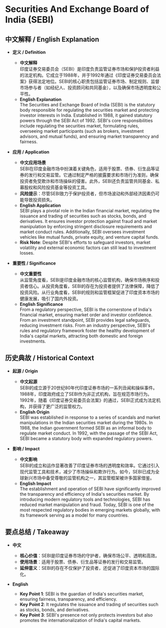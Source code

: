 # Securities And Exchange Board of India (SEBI)

## 中文解释 / English Explanation

* **定义 / Definition**  
  - **中文解释**  
    印度证券交易委员会（SEBI）是印度负责监管证券市场和保护投资者利益的法定机构。它成立于1988年，并于1992年通过《印度证券交易委员会法案》获得法定地位。SEBI的核心职责包括监管证券市场、制定规则、监督市场参与者（如经纪人、投资顾问和共同基金），以及确保市场透明度和公平性。  
  - **English Explanation**  
    The Securities and Exchange Board of India (SEBI) is the statutory body responsible for regulating the securities market and protecting investor interests in India. Established in 1988, it gained statutory powers through the SEBI Act of 1992. SEBI's core responsibilities include regulating the securities market, formulating rules, overseeing market participants (such as brokers, investment advisors, and mutual funds), and ensuring market transparency and fairness.

* **应用 / Application**  
  - **中文应用场景**  
    SEBI在印度金融市场中扮演着关键角色，适用于股票、债券、衍生品等证券的发行和交易监管。它通过制定严格的披露要求和市场行为准则，确保投资者免受欺诈和市场操纵的侵害。此外，SEBI还负责监管共同基金、私募股权和风险投资基金等投资工具。  
  - **风险提示**：尽管SEBI致力于保护投资者，但市场波动和外部经济因素仍可能导致投资损失。  
  - **English Application**  
    SEBI plays a pivotal role in the Indian financial market, regulating the issuance and trading of securities such as stocks, bonds, and derivatives. It ensures investor protection against fraud and market manipulation by enforcing stringent disclosure requirements and market conduct rules. Additionally, SEBI oversees investment vehicles like mutual funds, private equity, and venture capital funds.  
  - **Risk Note**: Despite SEBI's efforts to safeguard investors, market volatility and external economic factors can still lead to investment losses.

* **重要性 / Significance**  
  - **中文重要性**  
    从监管角度看，SEBI是印度金融市场的核心监管机构，确保市场秩序和投资者信心。从投资角度看，SEBI的存在为投资者提供了法律保障，降低了投资风险。从行业角度看，SEBI的规则和监管框架促进了印度资本市场的健康发展，吸引了国内外投资。  
  - **English Significance**  
    From a regulatory perspective, SEBI is the cornerstone of India's financial market, ensuring market order and investor confidence. From an investment standpoint, SEBI provides legal safeguards, reducing investment risks. From an industry perspective, SEBI's rules and regulatory framework foster the healthy development of India's capital markets, attracting both domestic and foreign investments.

## 历史典故 / Historical Context

* **起源 / Origin**  
  - **中文起源**  
    SEBI的成立源于20世纪80年代印度证券市场的一系列丑闻和操纵事件。1988年，印度政府成立了SEBI作为非正式机构，旨在规范市场行为。1992年，随着《印度证券交易委员会法案》的通过，SEBI正式成为法定机构，并获得了更广泛的监管权力。  
  - **English Origin**  
    SEBI was established in response to a series of scandals and market manipulations in the Indian securities market during the 1980s. In 1988, the Indian government formed SEBI as an informal body to regulate market conduct. In 1992, with the passage of the SEBI Act, SEBI became a statutory body with expanded regulatory powers.

* **影响 / Impact**  
  - **中文影响**  
    SEBI的成立和运作显著改善了印度证券市场的透明度和效率。它通过引入现代监管工具和技术，减少了市场操纵和欺诈行为。如今，SEBI已成为全球新兴市场中备受尊敬的监管机构之一，其监管框架被许多国家借鉴。  
  - **English Impact**  
    The establishment and operation of SEBI have significantly improved the transparency and efficiency of India's securities market. By introducing modern regulatory tools and technologies, SEBI has reduced market manipulation and fraud. Today, SEBI is one of the most respected regulatory bodies in emerging markets globally, with its framework serving as a model for many countries.

## 要点总结 / Takeaway

* **中文**  
  - **核心价值**：SEBI是印度证券市场的守护者，确保市场公平、透明和高效。  
  - **使用场景**：适用于股票、债券、衍生品等证券的发行和交易监管。  
  - **延伸意义**：SEBI的存在不仅保护了投资者，还促进了印度资本市场的国际化。  

* **English**  
  - **Key Point 1**: SEBI is the guardian of India's securities market, ensuring fairness, transparency, and efficiency.  
  - **Key Point 2**: It regulates the issuance and trading of securities such as stocks, bonds, and derivatives.  
  - **Key Point 3**: SEBI's presence not only protects investors but also promotes the internationalization of India's capital markets.